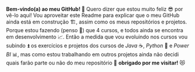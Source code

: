 **Bem-vindo(a) ao meu GitHub! 🤗** Quero dizer que estou muito feliz 😎 por vê-lo aqui! Vou aproveitar este Readme para explicar que o meu GitHub ainda está em construção 🏗️, assim como os meus repositórios e projetos. Porque estou fazendo (penso 🤔) que 4 cursos, e todos ainda se encontra em desenvolvimento 📈. Então a medida que vou evoluindo nos cursos vou subindo ⏫ os exercícios e projetos dos cursos de *Java* ☕, *Python* 🐍 e *Power BI* 📊, mas como estou trabalhando em outros projetos ainda não decidi quais farão parte ou não do meu repositório 🤔 
**obrigado por me visitar!** 😻
